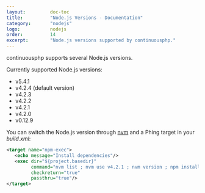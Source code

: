 ```yaml
---
layout:         doc-toc
title:          "Node.js Versions - Documentation"
category:       "nodejs"
logo:           nodejs 
order:          14
excerpt:        "Node.js versions supported by continuousphp."
---
```

continuousphp supports several Node.js versions.

Currently supported Node.js versions:

* v5.4.1 
* v4.2.4 (default version)
* v4.2.3
* v4.2.2
* v4.2.1
* v4.2.0
* v0.12.9

You can switch the Node.js version through [nvm](https://www.npmjs.com/package/nvm) and a Phing target in your *build.xml*:

```xml
<target name="npm-exec">
   <echo message="Install dependencies"/>
   <exec dir="${project.basedir}"
         command="nvm list ; nvm use v4.2.1 ; nvm version ; npm install"
         checkreturn="true"
         passthru="true"/>
</target>
```
